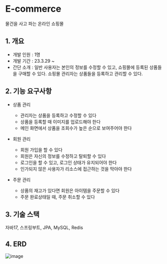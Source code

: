 # E-commerce
물건을 사고 파는 온라인 쇼핑몰 

## 1. 개요
+ 개발 인원 : 1명
+ 개발 기간 : 23.3.29 ~
+ 간단 소개 : 일반 사용자는 본인의 정보를 수정할 수 있고, 쇼핑몰에 등록된 상품들을 구매할 수 있다. 쇼핑몰 관리자는 상품들을 등록하고 관리할 수 있다.

## 2. 기능 요구사항
+ 상품 관리
  + 관리자는 상품을 등록하고 수정할 수 있다
  + 상품을 등록할 때 이미지를 업로드해야 한다
  + 메인 화면에서 상품을 조회수가 높은 순으로 보여주어야 한다

+ 회원 관리
  + 회원 가입을 할 수 있다
  + 회원은 자신의 정보를 수정하고 탈퇴할 수 있다
  + 로그인을 할 수 있고, 로그인 상태가 유지되어야 한다
  + 인가되지 않은 사용자가 리소스에 접근하는 것을 막아야 한다

+ 주문 관리
  + 상품의 재고가 있다면 회원은 아이템을 주문할 수 있다 
  + 주문 완료상태일 때, 주문 취소할 수 있다
 
## 3. 기술 스택
자바17, 스프링부트, JPA, MySQL, Redis

## 4. ERD
![image](https://github.com/hossang/ecommerce/assets/60059710/0aec0e3a-2ae8-49eb-a347-4799bf268a4b)
<!--
## 5. API 설계
|URL|Method|Description|
|---|---|---|
|/|Get|메인 화면 페이지|
||||
|/sign-up|Get|회원가입 페이지|
|/sign-up|Post|회원가입|
|/sign-in|Get|로그인 페이지|
|/users/{username}/modify|Get|회원 정보 수정 페이지|
|/users/{username}/modify|Post|회원 정보 수정|
|/users/{username}/remove|Get|회원 삭제 페이지|
|/users/{username}/remove|Post|회원 삭제|
|/admins/{username}/users|Get|회원 리스트 조회|
||||
|/admins/{username}/items|Get|아이템 리스트 조회|
|/admins/{username}/items/register|Get|아이템 등록 페이지|
|/admins/{username}/items/register|Post|아이템 등록|
|/items/{id}|Get|아이템 상세 페이지|
|/admins/{username}/items/{id}/modify|Get|아이템 수정 페이지|
|/admins/{username}/items/{id}/modify|Post|아이템 수정|
||||
|/users/{username}/orders/cart|Get|장바구니 페이지|
|/users/{username}/orders/cart|Post|아이템 장바구니에 등록|
|/users/{username}/orders/{id}/create|Get|결제 페이지|
|/users/{username}/orders/{id}/create|Post|결제|
|/users/{username}/orders|Get|주문 리스트 조회|
|/users/{username}/orders/{id}|Get|상세 주문 페이지|
|/users/{username}/orders/{id}cancel|Post|주문 취소|

이미지 api도 넣어줘야 하나?
-->
